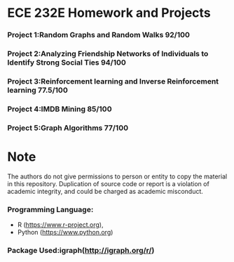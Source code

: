 # ECE 232E Homework and Projects
### Project 1:Random Graphs and Random Walks 92/100
### Project 2:Analyzing Friendship Networks of Individuals to Identify Strong Social Ties 94/100
### Project 3:Reinforcement learning and Inverse Reinforcement learning 77.5/100
### Project 4:IMDB Mining 85/100
### Project 5:Graph Algorithms 77/100

# Note
The authors do not give permissions to person or entity to copy the material in this repository. Duplication of source code or report is a violation of academic integrity, and could be charged as academic misconduct.

### Programming Language:
+  R (https://www.r-project.org),
+  Python (https://www.python.org)

### Package Used:igraph(http://igraph.org/r/)
